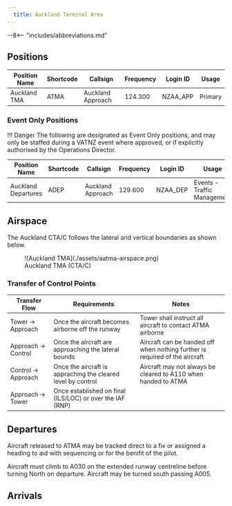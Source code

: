 ```yaml
---
  title: Auckland Terminal Area 
---
```


--8<-- "includes/abbreviations.md"

## Positions

| Position Name | Shortcode | Callsign          | Frequency | Login ID | Usage     |
| ------------- | --------- | ----------------- | --------- | -------- | --------- |
| Auckland TMA  | ATMA      | Auckland Approach | 124.300   | NZAA_APP | Primary   |


### Event Only Positions

!!! Danger
    The following are designated as Event Only positions, and may only be staffed during a VATNZ event where approved, or if explicitly authorised by the Operations Director.

| Position Name       | Shortcode | Callsign          | Frequency | Login ID | Usage                       |
| ------------------- | --------- | ----------------- | --------- | -------- | --------------------------- |
| Auckland Departures | ADEP      | Auckland Approach | 129.600   | NZAA_DEP | Events - Traffic Management |

## Airspace

The Auckland CTA/C follows the lateral and vertical boundaries as shown below. 


<figure markdown>
  ![Auckland TMA](./assets/aatma-airspace.png) 
  <figcaption>Auckland TMA (CTA/C)</figcaption>
</figure>

### Transfer of Control Points

|Transfer Flow         | Requirements                                                 | Notes                                                                       | 
| -------------------- | ------------------------------------------------------------ | --------------------------------------------------------------------------- | 
| Tower -> Approach    | Once the aircraft becomes airborne off the runway            | Tower shall instruct all aircraft to contact ATMA airborne                  |
| Approach -> Control  | Once the aircraft are approaching the lateral bounds         | Aircraft can be handed off when nothing further is required of the aircraft | 
| Control -> Approach  | Once the aircraft is appraching the cleared level by control | Aircraft may not always be cleared to A110 when handed to ATMA              | 
| Approach -> Tower    | Once established on final (ILS/LOC) or over the IAF (RNP)    |                                                                             |

## Departures

Aircraft released to ATMA may be tracked direct to a fix or assigned a heading to aid with sequencing or for the benifit of the pilot. 

Aircraft must climb to A030 on the extended runway centreline before turning North on departure. Aircraft may be turned south passing A005. 


## Arrivals 